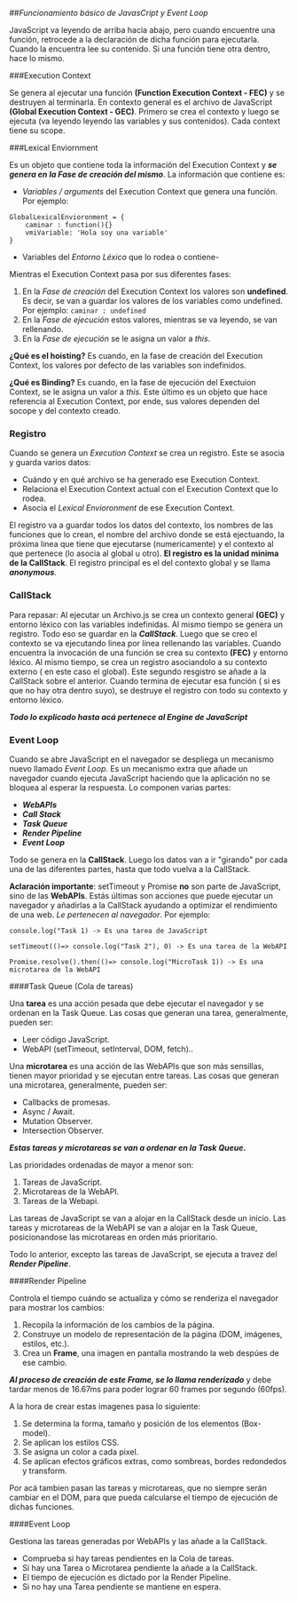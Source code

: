 ##*Funcionamiento básico de JavasCript y Event Loop*


JavaScript va leyendo de arriba hacia abajo, pero cuando encuentre una función, retrocede a la declaración de dicha función para ejecutarla. Cuando la encuentra lee su contenido. Si una función tiene otra dentro, hace lo mismo.

###Execution Context

Se genera al ejecutar una función **(Function Execution Context - FEC)** y se destruyen al terminarla. En contexto general es el archivo de JavaScript **(Global Execution Context - GEC)**. Primero se crea el contexto y luego se ejecuta (va leyendo leyendo las variables y sus contenidos). Cada context tiene su scope.


###Lexical Enviornment

Es un objeto que contiene toda la información del Execution Context y ***se genera en la Fase de creación del mismo***. La información que contiene es:

- *Variables / arguments* del Execution Context que genera una función. Por ejemplo:
```
GlobalLexicalEnvioronment = {
    caminar : function(){}
    vmiVariable: 'Hola soy una variable'
}
```
- Variables del *Entorno Léxico* que lo rodea o contiene-

Mientras el Execution Context pasa por sus diferentes fases:

1. En la *Fase de creación* del Execution Context los valores son **undefined**. Es decir, se van a guardar los valores de los variables como undefined. Por ejemplo: `caminar : undefined`
2. En la *Fase de ejecución* estos valores, mientras se va leyendo, se van rellenando.
3. En la *Fase de ejecución* se le asigna un valor a *this*.

**¿Qué es el hoisting?** Es cuando, en la fase de creación del Execution Context, los valores por defecto de las variables son indefinidos.

**¿Qué es Binding?** Es cuando, en la fase de ejecución del Exectuion Context, se le asigna un valor a *this*. Este último es un objeto que hace referencia al Execution Context, por ende, sus valores dependen del socope y del contexto creado. 

### Registro

Cuando se genera un *Execution Context* se crea un registro. Este se asocia y guarda varios datos:

- Cuándo y en qué archivo se ha generado ese Execution Context.
- Relaciona el Execution Context actual con el Execution Context que lo rodea.
- Asocia el *Lexical Envioronment* de ese Execution Context.

El registro va a guardar todos los datos del contexto, los nombres de las funciones que lo crean, el nombre del archivo donde se está ejectuando, la próxima linea que tiene que ejecutarse (numericamente) y el contexto al que pertenece (lo asocia al global u otro). **El registro es la unidad minima de la CallStack**. El registro principal es el del contexto global y se llama ***anonymous***.

### CallStack

Para repasar: Al ejecutar un Archivo.js se crea un contexto general **(GEC)** y entorno léxico con las variables indefinidas. Al mismo tiempo se genera un registro. Todo eso se guardar en la ***CallStack***. Luego que se creo el contexto se va ejecutando linea por linea rellenando las variables. Cuando encuentra la invocación de una función se crea su contexto **(FEC)** y entorno léxico. Al mismo tiempo, se crea un registro asociandolo a su contexto externo ( en este caso el global). Este segundo resgistro se añade a la CallStack sobre el anterior. Cuando termina de ejecutar esa función ( si es que no hay otra dentro suyo), se destruye el registro con todo su contexto y entorno léxico.

***Todo lo explicado hasta acá pertenece al Engine de JavaScript***

### Event Loop

Cuando se abre JavaScript en el navegador se despliega un mecanismo nuevo llamado *Event Loop*. Es un mecanismo extra que añade un navegador cuando ejecuta JavaScript haciendo que la aplicación no se bloquea al esperar la respuesta. Lo componen varias partes:

- ***WebAPIs***
- ***Call Stack***
- ***Task Queue***
- ***Render Pipeline***
- ***Event Loop***

Todo se genera en la **CallStack**. Luego los datos van a ir "girando" por cada una de las diferentes partes, hasta que todo vuelva a la CallStack.

**Aclaración importante**: setTimeout y Promise **no** son parte de JavaScript, sino de las **WebAPIs**. Estás últimas son acciones que puede ejecutar un navegador y añadirlas a la CallStack ayudando a optimizar el rendimiento de una web. *Le pertenecen al navegador*. Por ejemplo:

```
console.log("Task 1) -> Es una tarea de JavaScript

setTimeout(()=> console.log("Task 2"), 0) -> Es una tarea de la WebAPI

Promise.resolve().then(()=> console.log("MicroTask 1)) -> Es una microtarea de la WebAPI
```

####Task Queue (Cola de tareas)

Una **tarea** es una acción pesada que debe ejecutar el navegador y se ordenan en la Task Queue. Las cosas que generan una tarea, generalmente, pueden ser:

- Leer código JavaScript.
- WebAPI (setTimeout, setInterval, DOM, fetch)..

Una **microtarea** es una acción de las WebAPIs que son más sensillas, tienen mayor prioridad y se ejecutan entre tareas. Las cosas que generan una microtarea, generalmente, pueden ser:

- Callbacks de promesas.
- Async / Await.
- Mutation Observer.
- Intersection Observer.

***Estas tareas y microtareas se van a ordenar en la Task Queue.***

Las prioridades ordenadas de mayor a menor son:

1. Tareas de JavaScript.
2. Microtareas de la WebAPI.
3. Tareas de la Webapi.

Las tareas de JavaScript se van a alojar en la CallStack desde un inicio. Las tareas y microtareas de la WebAPI se van a alojar en la Task Queue, posicionandose las microtareas en orden más prioritario.

Todo lo anterior, excepto las tareas de JavaScript, se ejecuta a travez del ***Render Pipeline***.

####Render Pipeline

Controla el tiempo cuándo se actualiza y cómo se renderiza el navegador para mostrar los cambios:

1. Recopila la información de los cambios de la página.
2. Construye un modelo de representación de la página (DOM, imágenes, estilos, etc.).
3. Crea un **Frame**, una imagen en pantalla mostrando la web despúes de ese cambio.

***Al proceso de creación de este Frame, se lo llama renderizado*** y debe tardar menos de 16.67ms para poder lograr 60 frames por segundo (60fps).

A la hora de crear estas imagenes pasa lo siguiente:

1. Se determina la forma, tamaño y posición de los elementos (Box-model).
2. Se aplican los estilos CSS.
3. Se asigna un color a cada pixel.
4. Se aplican efectos gráficos extras, como sombreas, bordes redondedos y transform.

Por acá tambien pasan las tareas y microtareas, que no siempre serán cambiar en el DOM, para que pueda calcularse el tiempo de ejecución de dichas funciones.

####Event Loop

Gestiona las tareas generadas por WebAPIs y las añade a la CallStack.

- Comprueba si hay tareas pendientes en la Cola de tareas.
- Si hay una Tarea o Microtarea pendiente la añade a la CallStack.
- El tiempo de ejecución es dictado por la Render Pipeline.
- Si no hay una Tarea pendiente se mantiene en espera.
